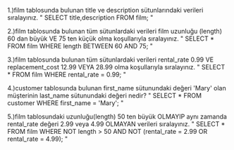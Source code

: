 1.)film tablosunda bulunan title ve description sütunlarındaki verileri sıralayınız.
 " SELECT title,description FROM film; "
 
 2.)film tablosunda bulunan tüm sütunlardaki verileri film uzunluğu (length) 60 dan büyük VE 75 ten küçük olma koşullarıyla sıralayınız.
 " SELECT * FROM film
 WHERE length BETWEEN 60 AND 75; "
 
 3.)film tablosunda bulunan tüm sütunlardaki verileri rental_rate 0.99 VE replacement_cost 12.99 VEYA 28.99 olma koşullarıyla sıralayınız.
 " SELECT * FROM film
 WHERE rental_rate = 0.99; "
 
 4.)customer tablosunda bulunan first_name sütunundaki değeri 'Mary' olan müşterinin last_name sütunundaki değeri nedir?
 " SELECT * FROM customer
 WHERE first_name = 'Mary'; "
 
 5.)film tablosundaki uzunluğu(length) 50 ten büyük OLMAYIP aynı zamanda rental_rate değeri 2.99 veya 4.99 OLMAYAN verileri sıralayınız.
 " SELECT * FROM film 
 WHERE NOT length > 50 AND NOT (rental_rate = 2.99 OR rental_rate = 4.99); "
